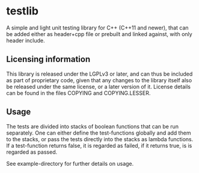 # testlib

A simple and light unit testing library for C++ (C++11 and newer), that can be added either as header+cpp file or prebuilt and linked against, with only header include.

## Licensing information

This library is released under the LGPLv3 or later, and can thus be included as part of proprietary code, given that any changes to the library itself also be released under the same license, or a later version of it. License details can be found in the files COPYING and COPYING.LESSER.

## Usage

The tests are divided into stacks of boolean functions that can be run separately. One can either define the test-functions globally and add them to the stacks, or pass the tests directly into the stacks as lambda functions. If a test-function returns false, it is regarded as failed, if it returns true, is is regarded as passed.

See example-directory for further details on usage.